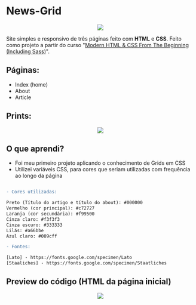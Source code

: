 # News-Grid
<p Align=center>
<img src="https://lh3.googleusercontent.com/-l9MdQxwLCv8/YMD_q5t3XNI/AAAAAAAAA7w/A_1lG7sE0SsBM5OJO6hTQEFt2d9L3I6fgCLcBGAsYHQ/s16000/image.png">
</p>

Site simples e responsivo de três páginas feito com **HTML** e **CSS**. Feito como projeto a partir do curso "[Modern HTML & CSS From The Beginning (Including Sass)](https://www.udemy.com/course/modern-html-css-from-the-beginning/)".
## Páginas:
- Index (home)
- About
- Article

## Prints:
<p Align=center>
<img src="https://1.bp.blogspot.com/-yqe3XhEDxJA/YMEQrOZYr0I/AAAAAAAAA8I/aLoBiwT0uO0fDHQk-QTzo5y1hpvZpDjxgCLcBGAsYHQ/s830/Frame%2B1.png">
</p>

## O que aprendi? 
- Foi meu primeiro projeto aplicando o conhecimento de Grids em CSS
- Utilizei variáveis CSS, para cores que seriam utilizadas com frequência ao longo da página


````diff

- Cores utilizadas:

Preto (Título do artigo e título do about): #000000
Vermelho (cor principal): #c72727
Laranja (cor secundária): #f99500
Cinza claro: #f3f3f3
Cinza escuro: #333333
Lilás: #a66bbe
Azul claro: #009cff

- Fontes:

[Lato] - https://fonts.google.com/specimen/Lato
[Staaliches] - https://fonts.google.com/specimen/Staatliches
````

## Preview do código (HTML da página inicial)
<p Align=center>
<img src="https://lh3.googleusercontent.com/-stk-STfdMBc/YMENw5aJiAI/AAAAAAAAA74/JmiEZUuyuEcoo_vES7l-KJ29gsTsQNdqQCLcBGAsYHQ/s16000/image.png">
</p>

